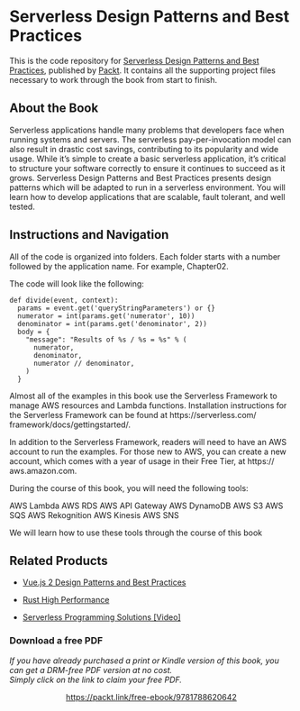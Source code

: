 
# Serverless Design Patterns and Best Practices
This is the code repository for [Serverless Design Patterns and Best Practices](https://www.packtpub.com/application-development/serverless-design-patterns-and-best-practices?utm_source=github&utm_medium=repository&utm_campaign=9781788620642), published by [Packt](https://www.packtpub.com/?utm_source=github). It contains all the supporting project files necessary to work through the book from start to finish.
## About the Book
Serverless applications handle many problems that developers face when running systems and servers. The serverless pay-per-invocation model can also result in drastic cost savings, contributing to its popularity and wide usage. While it’s simple to create a basic serverless application, it’s critical to structure your software correctly to ensure it continues to succeed as it grows. Serverless Design Patterns and Best Practices presents design patterns which will be adapted to run in a serverless environment. You will learn how to develop applications that are scalable, fault tolerant, and well tested.

## Instructions and Navigation
All of the code is organized into folders. Each folder starts with a number followed by the application name. For example, Chapter02.



The code will look like the following:
```
def divide(event, context):
  params = event.get('queryStringParameters') or {}
  numerator = int(params.get('numerator', 10))
  denominator = int(params.get('denominator', 2))
  body = {
    "message": "Results of %s / %s = %s" % (
      numerator,
      denominator,
      numerator // denominator,
    )
  }
```

Almost all of the examples in this book use the Serverless Framework to manage AWS resources and Lambda functions. Installation instructions for the Serverless Framework can be found at https:/​/​serverless.​com/​framework/​docs/​gettingstarted/​.

In addition to the Serverless Framework, readers will need to have an AWS account to run the examples. For those new to AWS, you can create a new account, which comes with a year of usage in their Free Tier, at https:/​/​aws.amazon.​com.


During the course of this book, you will need the following tools:

AWS Lambda
AWS RDS
AWS API Gateway
AWS DynamoDB
AWS S3
AWS SQS
AWS Rekognition
AWS Kinesis
AWS SNS


We will learn how to use these tools through the course of this book

## Related Products
* [Vue.js 2 Design Patterns and Best Practices](https://www.packtpub.com/web-development/vuejs-design-patterns-and-best-practices?utm_source=github&utm_medium=repository&utm_campaign=9781788839792)

* [Rust High Performance](https://www.packtpub.com/application-development/rust-high-performance?utm_source=github&utm_medium=repository&utm_campaign=9781788399487)

* [Serverless Programming Solutions [Video]](https://www.packtpub.com/application-development/serverless-programming-solutions-video?utm_source=github&utm_medium=repository&utm_campaign=9781788622325)
### Download a free PDF

 <i>If you have already purchased a print or Kindle version of this book, you can get a DRM-free PDF version at no cost.<br>Simply click on the link to claim your free PDF.</i>
<p align="center"> <a href="https://packt.link/free-ebook/9781788620642">https://packt.link/free-ebook/9781788620642 </a> </p>